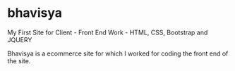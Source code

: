 # bhavisya
My First Site for Client - Front End Work - HTML, CSS, Bootstrap and JQUERY

Bhavisya is a ecommerce site for which I worked for coding the front end of the site.
